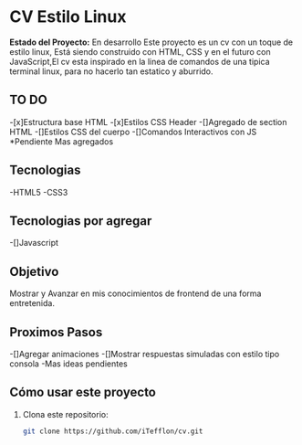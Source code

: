 # CV Estilo Linux
**Estado del Proyecto:** En desarrollo
Este proyecto es un cv con un toque de estilo linux, Está siendo construido con HTML, CSS y en el futuro con JavaScript,El cv
esta inspirado en la linea de comandos de una tipica terminal linux, para no hacerlo tan estatico y aburrido.

## TO DO
-[x]Estructura base HTML
-[x]Estilos CSS Header
-[]Agregado de section HTML
-[]Estilos CSS del cuerpo
-[]Comandos Interactivos con JS
*Pendiente Mas agregados

## Tecnologias
-HTML5
-CSS3

## Tecnologias por agregar
-[]Javascript

## Objetivo
Mostrar y Avanzar en mis conocimientos de frontend de una forma entretenida.

## Proximos Pasos
-[]Agregar animaciones 
-[]Mostrar respuestas simuladas con estilo tipo consola
-Mas ideas pendientes

## Cómo usar este proyecto
1. Clona este repositorio:
   ```bash
   git clone https://github.com/iTefflon/cv.git
